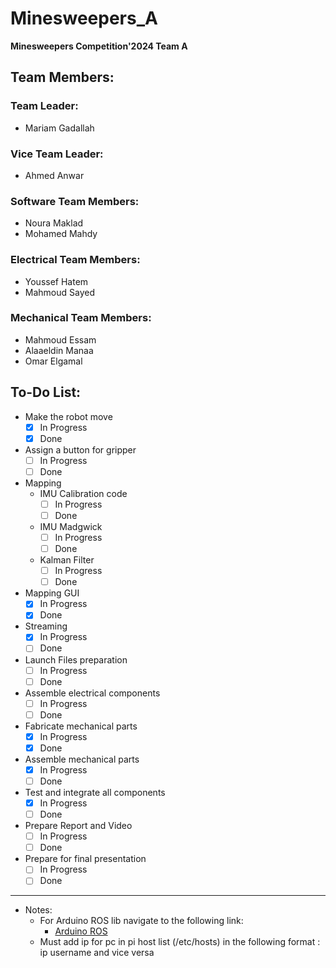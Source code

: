 # Minesweepers_A
**Minesweepers Competition'2024 Team A**

## Team Members:

### Team Leader:
- Mariam Gadallah

### Vice Team Leader:
- Ahmed Anwar

### Software Team Members:
- Noura Maklad
- Mohamed Mahdy

### Electrical Team Members:
- Youssef Hatem
- Mahmoud Sayed

### Mechanical Team Members:
- Mahmoud Essam
- Alaaeldin Manaa
- Omar Elgamal

## To-Do List:

- Make the robot move 
  - [x] In Progress 
  - [x] Done
- Assign a button for gripper 
  - [ ] In Progress 
  - [ ] Done
- Mapping
  - IMU Calibration code
    - [ ] In Progress 
    - [ ] Done
  - IMU Madgwick
    - [ ] In Progress 
    - [ ] Done
  - Kalman Filter
    - [ ] In Progress 
    - [ ] Done
- Mapping GUI 
  - [x] In Progress 
  - [x] Done
- Streaming
  - [x] In Progress 
  - [ ] Done
- Launch Files preparation 
  - [ ] In Progress 
  - [ ] Done
- Assemble electrical components 
  - [ ] In Progress 
  - [ ] Done
- Fabricate mechanical parts 
  - [x] In Progress 
  - [x] Done
- Assemble mechanical parts 
  - [x] In Progress 
  - [ ] Done
- Test and integrate all components 
  - [x] In Progress 
  - [ ] Done
- Prepare Report and Video
  - [ ] In Progress 
  - [ ] Done
- Prepare for final presentation 
  - [ ] In Progress 
  - [ ] Done
--------------------------------------------------------------------
- Notes:
  - For Arduino ROS lib navigate to the following link:
    - [Arduino ROS](https://wiki.ros.org/rosserial_arduino/Tutorials/Arduino%20IDE%20Setup)
  - Must add ip for pc in pi host list (/etc/hosts)  in the following format : ip username and vice versa 
      
